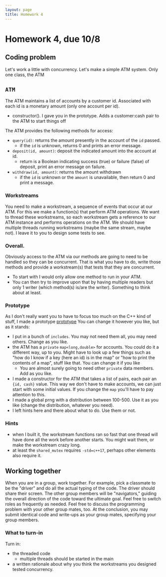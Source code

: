```yaml
---
layout: page
title: Homework 4
---
```

# Homework 4, due 10/8

## Coding problem

Let's work a little with concurrency. Let's make a simple ATM system. Only one class, the ATM

## `ATM`
The ATM maintains a list of accounts by a customer id. Associated with each id is a monetary amount (only one account per id). 
- constructor(). I gave you in the prototype. Adds a customer:cash pair to the ATM to start things off

The ATM provides the following methods for access:
- `query(id)`: returns the amount presently in the account of the `id` passed. 
	+ if the `id` is unknown, returns 0 and prints an error message.
- `deposit(id, amount)`: deposit the indicated amount into the account at id.
	+ return is a Boolean indicating success (true) or failure (false) of deposit, print an error message on failure.
- `withdraw(id, amount)`: returns the amount withdrawn
	+ if the `id` is unknown or the `amount` is unavailable, then return 0 and print a message.

### Workstreams	
You need to make a workstream, a sequence of events that occur at our ATM. For this we make a function(s) that perform ATM operations. We want to thread these workstreams, so each workstream gets a reference to our ATM instance and performs operations on the ATM. We should have multiple threads running workstreams (maybe the same stream, maybe not). I leave it to you to design some tests to see.

### Overall.
Obviously access to the ATM via our methods are going to need to be handled so they can be concurrent. That is what you have to do, write those methods and provide a workstream(s) that tests that they are concurrent.
- To start with I would only allow one method to run in your ATM.
- You can then try to improve upon that by having multiple readers but only 1 writer (which method(s) is/are the writer). Something to think about at least.


### Prototype
As I don't really want you to have to focus too much on the C++ kind of stuff, I made a prototype [prototype](hw4-proto.cpp) You can change it however you like, but as it stands:
- I put in a bunch of `includes`. You may not need them all, you may need others. Change as you like.
- the ATM has a `private` `map<long,double>` for accounts. You could do it a different way, up to you. Might have to look up a few things such as "how do I know if a key (here an id) is in the map" or "how to print the contents of a map", stuff like that. You can change it if you like
	+ You are almost surely going to need other `private` data members. Add as you like.
- I made a constructor for the ATM that takes a list of pairs, each pair an `{id, cash}` value. This way we don't have to make accounts, we can just start with some initial values. If you change the `map` you'll have to pay attention to this.
- I made a global prng with a distribution between 100-500. Use it as you like (change the distribution, whatever you need).
- I left hints here and there about what to do. Use them or not.

### Hints
- when I built it, the workstream functions ran so fast that one thread will have done all the work before another starts. You might wait them, or make the workstream crazy long.
- at least the `shared_mutex` requires `-std=c++17`, perhaps other elements also require it.
## Working together
When you are in a group, work together. For example, pick a classmate to be the "driver" and do all the actual typing of the code. The driver should share their screen. The other group members will be "navigators," guiding the overall direction of the code toward the ultimate goal. Feel free to switch roles as frequently as needed. Feel free to discuss the programming problem with your other group mates, too. At the conclusion, you may submit identical code and write-ups as your group mates, specifying your group members. 

### What to turn-in
Turn in:
- the threaded code
	+ multiple threads should be started in the main
- a written rationale about why you think the workstreams you designed tested concurrency.


